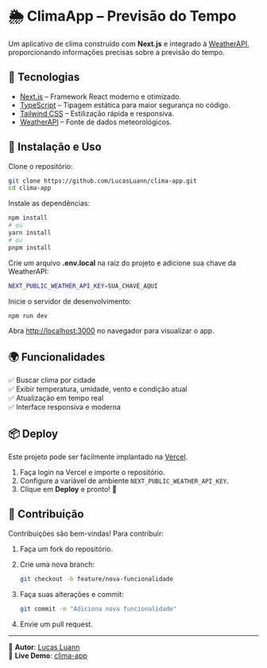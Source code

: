 # 🌦️ ClimaApp – Previsão do Tempo  

Um aplicativo de clima construído com **Next.js** e integrado à [WeatherAPI](https://www.weatherapi.com/), proporcionando informações precisas sobre a previsão do tempo.  

## 🚀 Tecnologias  

- [Next.js](https://nextjs.org/) – Framework React moderno e otimizado.  
- [TypeScript](https://www.typescriptlang.org/) – Tipagem estática para maior segurança no código.  
- [Tailwind CSS](https://tailwindcss.com/) – Estilização rápida e responsiva.  
- [WeatherAPI](https://www.weatherapi.com/) – Fonte de dados meteorológicos.  

## 🔧 Instalação e Uso  

Clone o repositório:  

```bash
git clone https://github.com/LucasLuann/clima-app.git
cd clima-app
```

Instale as dependências:  

```bash
npm install
# ou
yarn install
# ou
pnpm install
```

Crie um arquivo **.env.local** na raiz do projeto e adicione sua chave da WeatherAPI:  

```bash
NEXT_PUBLIC_WEATHER_API_KEY=SUA_CHAVE_AQUI
```

Inicie o servidor de desenvolvimento:  

```bash
npm run dev
```

Abra [http://localhost:3000](http://localhost:3000) no navegador para visualizar o app.  

## 🌍 Funcionalidades  

✅ Buscar clima por cidade  
✅ Exibir temperatura, umidade, vento e condição atual  
✅ Atualização em tempo real  
✅ Interface responsiva e moderna  

## 📦 Deploy  

Este projeto pode ser facilmente implantado na [Vercel](https://vercel.com/).  

1. Faça login na Vercel e importe o repositório.  
2. Configure a variável de ambiente `NEXT_PUBLIC_WEATHER_API_KEY`.  
3. Clique em **Deploy** e pronto! 🚀  

## 🤝 Contribuição  

Contribuições são bem-vindas! Para contribuir:  

1. Faça um fork do repositório.  
2. Crie uma nova branch:  

   ```bash
   git checkout -b feature/nova-funcionalidade
   ```

3. Faça suas alterações e commit:  

   ```bash
   git commit -m "Adiciona nova funcionalidade"
   ```

4. Envie um pull request.  

---

📌 **Autor**: [Lucas Luann](https://github.com/LucasLuann)  
🔗 **Live Demo**: [clima-app](https://clima-app-ll.vercel.app/)
